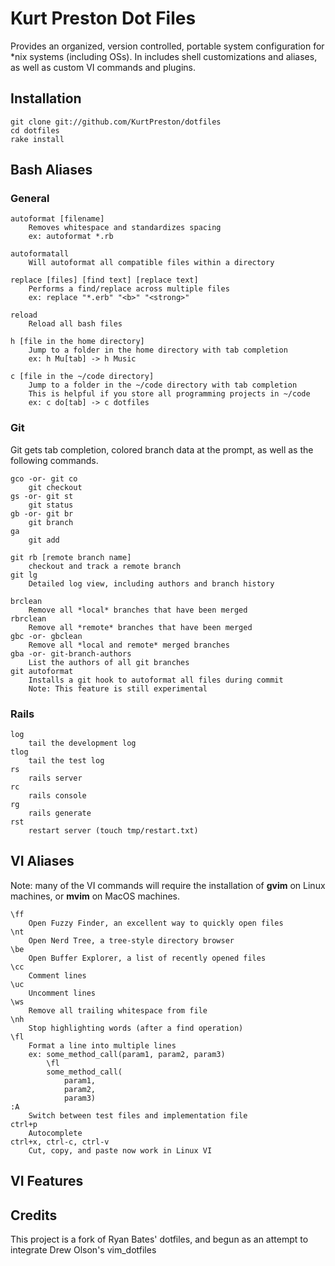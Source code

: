 # Kurt Preston Dot Files

Provides an organized, version controlled, portable system configuration for *nix systems (including OSs).  In includes shell customizations and aliases, as well as custom VI commands and plugins.

## Installation

	git clone git://github.com/KurtPreston/dotfiles 
	cd dotfiles
	rake install

## Bash Aliases

### General

	autoformat [filename]
		Removes whitespace and standardizes spacing
		ex: autoformat *.rb
		
	autoformatall
		Will autoformat all compatible files within a directory
		
	replace [files] [find text] [replace text]
		Performs a find/replace across multiple files
		ex: replace "*.erb" "<b>" "<strong>"
		
	reload
		Reload all bash files
		
	h [file in the home directory]
		Jump to a folder in the home directory with tab completion
		ex: h Mu[tab] -> h Music
		
	c [file in the ~/code directory]
		Jump to a folder in the ~/code directory with tab completion
		This is helpful if you store all programming projects in ~/code
		ex: c do[tab] -> c dotfiles
		
### Git

Git gets tab completion, colored branch data at the prompt, as well as the following commands.
	
	gco -or- git co
		git checkout
	gs -or- git st
		git status
	gb -or- git br
		git branch
	ga
		git add
		
	git rb [remote branch name]
		checkout and track a remote branch
	git lg
		Detailed log view, including authors and branch history
		
	brclean
		Remove all *local* branches that have been merged
	rbrclean
		Remove all *remote* branches that have been merged
	gbc -or- gbclean
		Remove all *local and remote* merged branches
	gba -or- git-branch-authors
		List the authors of all git branches
	git autoformat
		Installs a git hook to autoformat all files during commit
		Note: This feature is still experimental
	
### Rails
	
	log
		tail the development log
	tlog
		tail the test log
	rs
		rails server
	rc
		rails console
	rg
		rails generate
	rst
		restart server (touch tmp/restart.txt)

## VI Aliases

Note: many of the VI commands will require the installation of **gvim** on Linux machines, or **mvim** on MacOS machines.

	\ff
		Open Fuzzy Finder, an excellent way to quickly open files
	\nt
		Open Nerd Tree, a tree-style directory browser
	\be
		Open Buffer Explorer, a list of recently opened files
	\cc
		Comment lines
	\uc
		Uncomment lines
	\ws
		Remove all trailing whitespace from file
	\nh
		Stop highlighting words (after a find operation)
	\fl
		Format a line into multiple lines
		ex: some_method_call(param1, param2, param3)
		    \fl
		    some_method_call(
		    	param1,
		    	param2,
		    	param3)
	:A
		Switch between test files and implementation file
	ctrl+p
		Autocomplete
	ctrl+x, ctrl-c, ctrl-v
		Cut, copy, and paste now work in Linux VI

## VI Features

## Credits

This project is a fork of Ryan Bates' dotfiles, and begun as an attempt to integrate Drew Olson's vim_dotfiles